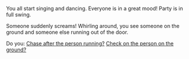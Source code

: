 You all start singing and dancing. Everyone is in a great mood! Party is in full swing. 

Someone suddenly screams!  Whirling around, you see someone on the ground and someone
else running out of the door.

Do you:
[Chase after the person running?](running/chase.md)
[Check on the person on the ground?](help/person.md)